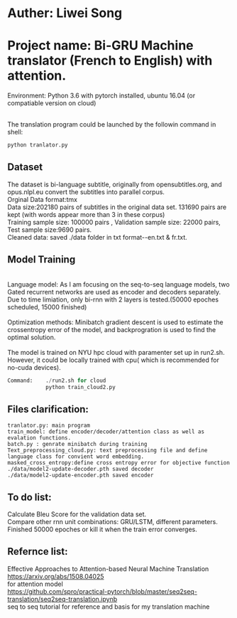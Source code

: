 # Auther: Liwei Song
# Project name: Bi-GRU Machine translator (French to English) with attention.

Environment: Python 3.6 with pytorch installed, ubuntu 16.04 (or compatiable version on cloud)


<br>The translation program could be launched by the followin command in shell:
```python
python tranlator.py
```
## Dataset
The dataset is bi-language subtitle, originally from opensubtitles.org, and opus.nlpl.eu convert the subtitles into parallel corpus.
<br>Orginal Data format:tmx
<br>Data size:202180 pairs of subtitles in the original data set. 131690 pairs are kept (with words appear more than 3 in these corpus)
<br> Training sample size: 100000 pairs , Validation sample size: 22000 pairs, Test sample size:9690 pairs.
<br>Cleaned data: saved ./data folder in txt format--en.txt & fr.txt.
<br>
## Model Training
<br>Language model:
As I am focusing on the seq-to-seq language models, two Gated recurrent networks are used as encoder and decoders separately.
Due to time limiation, only bi-rnn with 2 layers is tested.(50000 epoches scheduled, 15000 finished)
<br>
<br>Optimization methods:
    Minibatch gradient descent is used to estimate the crossentropy error of the model, and backprogration is used to find the optimal solution.
<br>
<br>The model is trained on NYU hpc cloud with paramenter set up in run2.sh.
<br>However, it could be locally trained with cpu( which is recommended for no-cuda devices).
```python
Command:    ./run2.sh for cloud   
            python train_cloud2.py
```
## Files clarification:
```
tranlator.py: main program
train_model: define encoder/decoder/attention class as well as evalation functions.
batch.py : genrate minibatch during training
Text_preprocessing_cloud.py: text preprocessing file and define language class for convient word embedding.
masked_cross_entropy:define cross entropy error for objective function
./data/model2-update-decoder.pth saved decoder
./data/model2-update-encoder.pth saved encoder
```
## To do list:
Calculate Bleu Score for the validation data set.
<br>Compare other rnn unit combinations: GRU/LSTM, different parameters.
Finished 50000 epoches or kill it when the train error converges.

## Refernce list:
Effective Approaches to Attention-based Neural Machine Translation
<br>https://arxiv.org/abs/1508.04025 
<br>for attention model
<br>https://github.com/spro/practical-pytorch/blob/master/seq2seq-translation/seq2seq-translation.ipynb
<br> seq to seq tutorial for reference and basis for my translation machine



